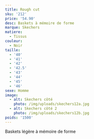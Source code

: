 ```yaml
---
title: Rough cut
sku: '212'
price: '54.90'
desc: Baskets à mémoire de forme
marque: Skechers
matiere:
  - Tissus
couleur:
  - Noir
taille:
  - '40'
  - '41'
  - '42'
  - '42.5'
  - '43'
  - '44'
  - '45'
  - '46'
sexe: Homme
image:
  - alt: Skechers côté
    photo: /img/uploads/skechers12a.jpg
  - alt: Skechers côté 2
    photo: /img/uploads/skechers12b.jpg
poids: '1500'
---
```

Baskets légère à mémoire de forme
